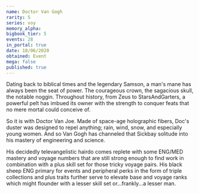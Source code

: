 ```yaml
---
name: Doctor Van Gogh
rarity: 5
series: voy
memory_alpha:
bigbook_tier: 5
events: 28
in_portal: true
date: 18/06/2020
obtained: Event
mega: false
published: true
---
```


Dating back to biblical times and the legendary Samson, a man's mane has always been the seat of power. The courageous crown, the sagacious skull, the notable noggin. Throughout history, from Zeus to StarsAndGarters, a powerful pelt has imbued its owner with the strength to conquer feats that no mere mortal could conceive of.

So it is with Doctor Van Joe. Made of space-age holographic fibers, Doc's duster was designed to repel anything; rain, wind, snow, and especially young women. And so Van Gogh has channeled that Sickbay solitude into his mastery of engineering and science.

His decidedly televangelistic hairdo comes replete with some ENG/MED mastery and voyage numbers that are still strong enough to find work in combination with a plus skill set for those tricky voyage pairs. His black sheep ENG primary for events and peripheral perks in the form of triple collections and plus traits further serve to elevate base and voyage ranks which might flounder with a lesser skill set or...frankly...a lesser man.
